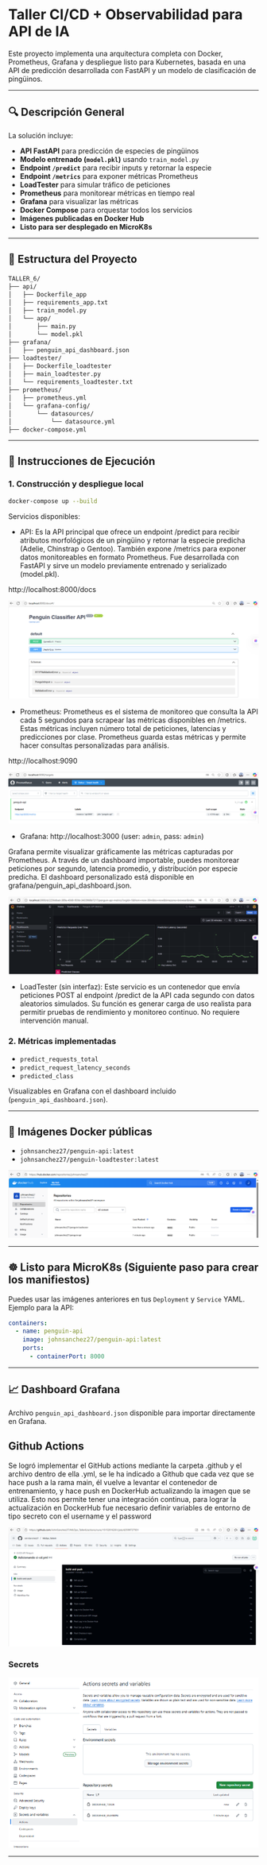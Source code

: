 # Taller CI/CD + Observabilidad para API de IA

Este proyecto implementa una arquitectura completa con Docker, Prometheus, Grafana y despliegue listo para Kubernetes, basada en una API de predicción desarrollada con FastAPI y un modelo de clasificación de pingüinos.

---

## 🔍 Descripción General

La solución incluye:

- **API FastAPI** para predicción de especies de pingüinos
- **Modelo entrenado (`model.pkl`)** usando `train_model.py`
- **Endpoint `/predict`** para recibir inputs y retornar la especie
- **Endpoint `/metrics`** para exponer métricas Prometheus
- **LoadTester** para simular tráfico de peticiones
- **Prometheus** para monitorear métricas en tiempo real
- **Grafana** para visualizar las métricas
- **Docker Compose** para orquestar todos los servicios
- **Imágenes publicadas en Docker Hub**
- **Listo para ser desplegado en MicroK8s**

---

## 📁 Estructura del Proyecto

```
TALLER_6/
├── api/
│   ├── Dockerfile_app
│   ├── requirements_app.txt
│   ├── train_model.py
│   └── app/
│       ├── main.py
│       └── model.pkl
├── grafana/
│   ├── penguin_api_dashboard.json
├── loadtester/
│   ├── Dockerfile_loadtester
│   ├── main_loadtester.py
│   └── requirements_loadtester.txt
├── prometheus/
│   ├── prometheus.yml
│   └── grafana-config/
│       └── datasources/
│           └── datasource.yml
├── docker-compose.yml
```

---

## 🚀 Instrucciones de Ejecución

### 1. Construcción y despliegue local

```bash
docker-compose up --build
```

Servicios disponibles:
- API: Es la API principal que ofrece un endpoint /predict para recibir atributos morfológicos de un pingüino y retornar la especie predicha (Adelie, Chinstrap o Gentoo). También expone /metrics para exponer datos monitoreables en formato Prometheus. Fue desarrollada con FastAPI y sirve un modelo previamente entrenado y serializado (model.pkl).

 http://localhost:8000/docs

![FastApi](imagenes/FastApi.png)

- Prometheus: Prometheus es el sistema de monitoreo que consulta la API cada 5 segundos para scrapear las métricas disponibles en /metrics. Estas métricas incluyen número total de peticiones, latencias y predicciones por clase. Prometheus guarda estas métricas y permite hacer consultas personalizadas para análisis.

http://localhost:9090

![prometheus](imagenes/prometheus.png)

- Grafana: http://localhost:3000 (user: `admin`, pass: `admin`)

Grafana permite visualizar gráficamente las métricas capturadas por Prometheus. A través de un dashboard importable, puedes monitorear peticiones por segundo, latencia promedio, y distribución por especie predicha. El dashboard personalizado está disponible en grafana/penguin_api_dashboard.json.

![grafana](imagenes/grafana.png)

-  LoadTester (sin interfaz):
Este servicio es un contenedor que envía peticiones POST al endpoint /predict de la API cada segundo con datos aleatorios simulados. Su función es generar carga de uso realista para permitir pruebas de rendimiento y monitoreo continuo. No requiere intervención manual.

### 2. Métricas implementadas

- `predict_requests_total`
- `predict_request_latency_seconds`
- `predicted_class`

Visualizables en Grafana con el dashboard incluido (`penguin_api_dashboard.json`).

---

## 🐳 Imágenes Docker públicas

- `johnsanchez27/penguin-api:latest`
- `johnsanchez27/penguin-loadtester:latest`

![Captura de Docker Hub](imagenes/dockerhub.png)

---

## ☸️ Listo para MicroK8s (Siguiente paso para crear los manifiestos)

Puedes usar las imágenes anteriores en tus `Deployment` y `Service` YAML. Ejemplo para la API:

```yaml
containers:
  - name: penguin-api
    image: johnsanchez27/penguin-api:latest
    ports:
      - containerPort: 8000
```

---

## 📈 Dashboard Grafana

Archivo `penguin_api_dashboard.json` disponible para importar directamente en Grafana.

## Github Actions

Se logró implementar el GitHub actions mediante la carpeta .github y el archivo dentro de ella .yml, se le ha indicado a Github que cada vez que se hace push a la rama main, él vuelve a levantar el contenedor de entrenamiento, y hace push en DockerHub actualizando la imagen que se utiliza. Esto nos permite tener una integración continua, para lograr la actualización en DockerHub fue necesario definir variables de entorno de tipo secreto con el username y el password

![GitHubActions](imagenes/Jobs_Github.png)

### Secrets
![GitHubActions](imagenes/Secrets_Github.png)



---
